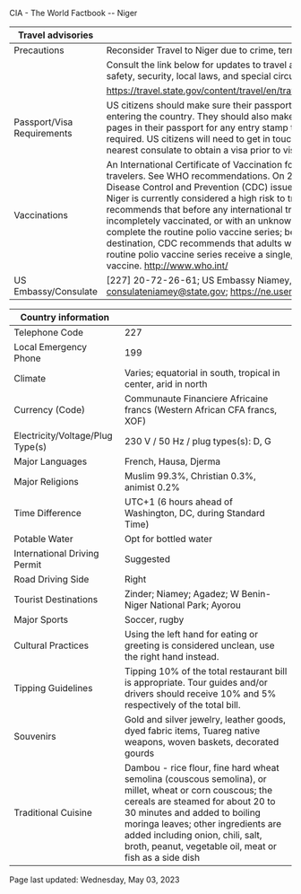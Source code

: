 CIA - The World Factbook -- Niger

| Travel advisories | |
| --- | --- |
| Precautions | Reconsider Travel to Niger due to crime, terrorism, and kidnapping. |
| | Consult the link below for updates to travel advisories and statements on safety, security, local laws, and special circumstances in this country. |
| | <https://travel.state.gov/content/travel/en/traveladvisories/traveladvisories.html> |
| Passport/Visa Requirements | US citizens should make sure their passport is valid at the date of their entering the country. They should also make sure they have at least 2 blank pages in their passport for any entry stamp that will be required. A visa is required. US citizens will need to get in touch with the country's embassy or nearest consulate to obtain a visa prior to visiting the country. |
| Vaccinations | An International Certificate of Vaccination for yellow fever is required for all travelers. See WHO recommendations. On 21 March 2022, the US Centers for Disease Control and Prevention (CDC) issued a Travel Alert for polio in Africa; Niger is currently considered a high risk to travelers for polio; the CDC recommends that before any international travel, anyone unvaccinated, incompletely vaccinated, or with an unknown polio vaccination status should complete the routine polio vaccine series; before travel to any high-risk destination, CDC recommends that adults who previously completed the full, routine polio vaccine series receive a single, lifetime booster dose of polio vaccine.  <http://www.who.int/> |
| US Embassy/Consulate | [227] 20-72-26-61; US Embassy Niamey, BP 11201, Niamey, Niger; consulateniamey@state.gov; https://ne.usembassy.gov/ |

| Country information |  |
| --- | --- |
| Telephone Code | 227 |
| Local Emergency Phone | 199 |
| Climate | Varies; equatorial in south, tropical in center, arid in north |
| Currency (Code) | Communaute Financiere Africaine francs (Western African CFA francs, XOF) |
| Electricity/Voltage/Plug Type(s) | 230 V / 50 Hz / plug types(s): D, G |
| Major Languages | French, Hausa, Djerma |
| Major Religions | Muslim 99.3%, Christian 0.3%, animist 0.2% |
| Time Difference | UTC+1 (6 hours ahead of Washington, DC, during Standard Time) |
| Potable Water | Opt for bottled water |
| International Driving Permit | Suggested |
| Road Driving Side | Right |
| Tourist Destinations | Zinder; Niamey; Agadez; W Benin-Niger National Park; Ayorou |
| Major Sports | Soccer, rugby |
| Cultural Practices | Using the left hand for eating or greeting is considered unclean, use the right hand instead. |
| Tipping Guidelines | Tipping 10% of the total restaurant bill is appropriate. Tour guides and/or drivers should receive 10% and 5% respectively of the total bill. |
| Souvenirs | Gold and silver jewelry, leather goods, dyed fabric items, Tuareg native weapons, woven baskets, decorated gourds |
| Traditional Cuisine | Dambou - rice flour, fine hard wheat semolina (couscous semolina), or millet, wheat or corn couscous; the cereals are steamed for about 20 to 30 minutes and added to boiling moringa leaves; other ingredients are added including onion, chili, salt, broth, peanut, vegetable oil, meat or fish as a side dish |

Page last updated: Wednesday, May 03, 2023
